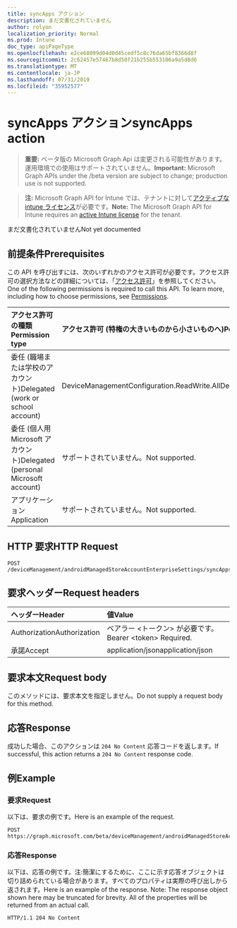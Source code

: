 ```yaml
---
title: syncApps アクション
description: まだ文書化されていません
author: rolyon
localization_priority: Normal
ms.prod: Intune
doc_type: apiPageType
ms.openlocfilehash: e2ce68099d04d0d45cedf5c8c76da65bf8366d8f
ms.sourcegitcommit: 2c62457e57467b8d50f21b255b553106a9a5d8d6
ms.translationtype: MT
ms.contentlocale: ja-JP
ms.lasthandoff: 07/31/2019
ms.locfileid: "35952577"
---
```

# <a name="syncapps-action"></a><span data-ttu-id="dcd41-103">syncApps アクション</span><span class="sxs-lookup"><span data-stu-id="dcd41-103">syncApps action</span></span>

> <span data-ttu-id="dcd41-104">**重要:** ベータ版の Microsoft Graph Api は変更される可能性があります。運用環境での使用はサポートされていません。</span><span class="sxs-lookup"><span data-stu-id="dcd41-104">**Important:** Microsoft Graph APIs under the /beta version are subject to change; production use is not supported.</span></span>

> <span data-ttu-id="dcd41-105">**注:** Microsoft Graph API for Intune では、テナントに対して[アクティブな intune ライセンス](https://go.microsoft.com/fwlink/?linkid=839381)が必要です。</span><span class="sxs-lookup"><span data-stu-id="dcd41-105">**Note:** The Microsoft Graph API for Intune requires an [active Intune license](https://go.microsoft.com/fwlink/?linkid=839381) for the tenant.</span></span>

<span data-ttu-id="dcd41-106">まだ文書化されていません</span><span class="sxs-lookup"><span data-stu-id="dcd41-106">Not yet documented</span></span>

## <a name="prerequisites"></a><span data-ttu-id="dcd41-107">前提条件</span><span class="sxs-lookup"><span data-stu-id="dcd41-107">Prerequisites</span></span>
<span data-ttu-id="dcd41-p101">この API を呼び出すには、次のいずれかのアクセス許可が必要です。アクセス許可の選択方法などの詳細については、「[アクセス許可](/graph/permissions-reference)」を参照してください。</span><span class="sxs-lookup"><span data-stu-id="dcd41-p101">One of the following permissions is required to call this API. To learn more, including how to choose permissions, see [Permissions](/graph/permissions-reference).</span></span>

|<span data-ttu-id="dcd41-110">アクセス許可の種類</span><span class="sxs-lookup"><span data-stu-id="dcd41-110">Permission type</span></span>|<span data-ttu-id="dcd41-111">アクセス許可 (特権の大きいものから小さいものへ)</span><span class="sxs-lookup"><span data-stu-id="dcd41-111">Permissions (from most to least privileged)</span></span>|
|:---|:---|
|<span data-ttu-id="dcd41-112">委任 (職場または学校のアカウント)</span><span class="sxs-lookup"><span data-stu-id="dcd41-112">Delegated (work or school account)</span></span>|<span data-ttu-id="dcd41-113">DeviceManagementConfiguration.ReadWrite.All</span><span class="sxs-lookup"><span data-stu-id="dcd41-113">DeviceManagementConfiguration.ReadWrite.All</span></span>|
|<span data-ttu-id="dcd41-114">委任 (個人用 Microsoft アカウント)</span><span class="sxs-lookup"><span data-stu-id="dcd41-114">Delegated (personal Microsoft account)</span></span>|<span data-ttu-id="dcd41-115">サポートされていません。</span><span class="sxs-lookup"><span data-stu-id="dcd41-115">Not supported.</span></span>|
|<span data-ttu-id="dcd41-116">アプリケーション</span><span class="sxs-lookup"><span data-stu-id="dcd41-116">Application</span></span>|<span data-ttu-id="dcd41-117">サポートされていません。</span><span class="sxs-lookup"><span data-stu-id="dcd41-117">Not supported.</span></span>|

## <a name="http-request"></a><span data-ttu-id="dcd41-118">HTTP 要求</span><span class="sxs-lookup"><span data-stu-id="dcd41-118">HTTP Request</span></span>
<!-- {
  "blockType": "ignored"
}
-->
``` http
POST /deviceManagement/androidManagedStoreAccountEnterpriseSettings/syncApps
```

## <a name="request-headers"></a><span data-ttu-id="dcd41-119">要求ヘッダー</span><span class="sxs-lookup"><span data-stu-id="dcd41-119">Request headers</span></span>
|<span data-ttu-id="dcd41-120">ヘッダー</span><span class="sxs-lookup"><span data-stu-id="dcd41-120">Header</span></span>|<span data-ttu-id="dcd41-121">値</span><span class="sxs-lookup"><span data-stu-id="dcd41-121">Value</span></span>|
|:---|:---|
|<span data-ttu-id="dcd41-122">Authorization</span><span class="sxs-lookup"><span data-stu-id="dcd41-122">Authorization</span></span>|<span data-ttu-id="dcd41-123">ベアラー &lt;トークン&gt; が必要です。</span><span class="sxs-lookup"><span data-stu-id="dcd41-123">Bearer &lt;token&gt; Required.</span></span>|
|<span data-ttu-id="dcd41-124">承諾</span><span class="sxs-lookup"><span data-stu-id="dcd41-124">Accept</span></span>|<span data-ttu-id="dcd41-125">application/json</span><span class="sxs-lookup"><span data-stu-id="dcd41-125">application/json</span></span>|

## <a name="request-body"></a><span data-ttu-id="dcd41-126">要求本文</span><span class="sxs-lookup"><span data-stu-id="dcd41-126">Request body</span></span>
<span data-ttu-id="dcd41-127">このメソッドには、要求本文を指定しません。</span><span class="sxs-lookup"><span data-stu-id="dcd41-127">Do not supply a request body for this method.</span></span>

## <a name="response"></a><span data-ttu-id="dcd41-128">応答</span><span class="sxs-lookup"><span data-stu-id="dcd41-128">Response</span></span>
<span data-ttu-id="dcd41-129">成功した場合、このアクションは `204 No Content` 応答コードを返します。</span><span class="sxs-lookup"><span data-stu-id="dcd41-129">If successful, this action returns a `204 No Content` response code.</span></span>

## <a name="example"></a><span data-ttu-id="dcd41-130">例</span><span class="sxs-lookup"><span data-stu-id="dcd41-130">Example</span></span>

### <a name="request"></a><span data-ttu-id="dcd41-131">要求</span><span class="sxs-lookup"><span data-stu-id="dcd41-131">Request</span></span>
<span data-ttu-id="dcd41-132">以下は、要求の例です。</span><span class="sxs-lookup"><span data-stu-id="dcd41-132">Here is an example of the request.</span></span>
``` http
POST https://graph.microsoft.com/beta/deviceManagement/androidManagedStoreAccountEnterpriseSettings/syncApps
```

### <a name="response"></a><span data-ttu-id="dcd41-133">応答</span><span class="sxs-lookup"><span data-stu-id="dcd41-133">Response</span></span>
<span data-ttu-id="dcd41-p102">以下は、応答の例です。注:簡潔にするために、ここに示す応答オブジェクトは切り詰められている場合があります。すべてのプロパティは実際の呼び出しから返されます。</span><span class="sxs-lookup"><span data-stu-id="dcd41-p102">Here is an example of the response. Note: The response object shown here may be truncated for brevity. All of the properties will be returned from an actual call.</span></span>
``` http
HTTP/1.1 204 No Content
```






